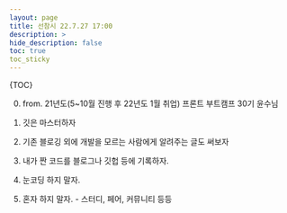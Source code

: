 ```yaml
---
layout: page
title: 선참시 22.7.27 17:00
description: >
hide_description: false
toc: true
toc_sticky
---
```

{TOC}

0. from. 21년도(5~10월 진행 후 22년도 1월 취업) 프론트 부트캠프 30기 윤수님

1. 깃은 마스터하자

2. 기존 블로깅 외에 개발을 모르는 사람에게 알려주는 글도 써보자

3. 내가 짠 코드를 블로그나 깃헙 등에 기록하자.

4. 눈코딩 하지 말자.

5. 혼자 하지 말자. - 스터디, 페어, 커뮤니티 등등